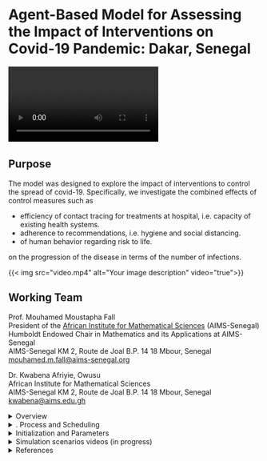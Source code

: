 # Agent-Based Model for Assessing the Impact of Interventions on Covid-19 Pandemic: Dakar, Senegal


![](video.mov)

## Purpose 

The model was designed to explore the impact of interventions to control the spread of covid-19. Specifically, we investigate the combined effects of control measures such as 

* efficiency of contact tracing for treatments at hospital, i.e. capacity of existing health systems.
* adherence to recommendations, i.e. hygiene and social distancing.
* of human behavior regarding risk to life. 
	
on the progression of the disease in terms of the number of infections.


{{< img src="video.mp4" alt="Your image description" video="true">}}

## Working Team

Prof. Mouhamed Moustapha Fall \
President of the [African Institute for Mathematical Sciences](https://www.aims-senegal.org/) (AIMS-Senegal) \
Humboldt Endowed Chair in Mathematics and its Applications at  AIMS-Senegal \
AIMS-Senegal  KM 2, Route de Joal  B.P. 14 18 Mbour, Senegal     
mouhamed.m.fall@aims-senegal.org 

Dr. Kwabena Afriyie, Owusu \
African Institute for Mathematical Sciences \
AIMS-Senegal  KM 2, Route de Joal  B.P. 14 18 Mbour, Senegal         
kwabena@aims.edu.gh 


<details><summary> Overview </summary><br>
	
The model has three kinds of entities: individuals, government-official, and the environment. 

### Environment
* This constitutes the drivable public streets network and paths that pedestrians can use. 
* The street network is a graph that stores the paths as edges and junctions as nodes. 
* The junctions are characterized by their location (x and y coordinates). 
* The street network also has buildings or specific points-of-interest (POIs), i.e. marketplaces.
* These points-of-interest (POIs) are characterized by their location as polygons.

### Individuals
* They are characterized by their location (x and y coordinates).
* Health status: susceptible, exposed, asymptomatic, and symptomatic.
* Risk to life: how one values own life influencing decision to move.
* Social network:  list of other-individuals connected to an individual.
* Social radius: a measure of adherence to hygiene and social distancing.

### Government-official  
* They identify infectious individuals for treatments at hospitals. 
* Characterized by the efficiency of contact tracing: the proportion of infectious individuals traced for treatment at hospital. 
* The model time step is a day. The length of one-time step depends on the size of the individuals (minus those under treatments at hospital). Simulations last for 100 days.

</details>


<details><summary>. Process and Scheduling</summary><br>

The model includes the four sub-models which are executed in this order at each time step (i) decision-to-move, (ii) moving-to-destination, (iii) interaction-with-others, and (iv) quarantine-by-officials. 

In each updating, 1 / (8.n) of a unit length of time passes by, where n is the number of individuals (minus those under treatment at hospital) at the time of updating. Therefore, each individual is updated 8 times, on average, in one-unit length of simulated time reflecting 8 hours of activeness per day for each individual.


### Social-network 
* The social network follows a small-world social network (Watts and Strogatz, 1998). 
* Small-world network is a graph with many nodes forming cliques (clusters of nodes which are well connected), and fewnodes   that ‘reach across’ to other cliques. 
* It is an important network structure in the study of human systems because it fits many real world networks (both 	physical and social) very well.  
	#### Pseudocode for social network
	```
	1. Each individual connects to its 2-nearest neighbors and then subject to random rewiring. 
	2. In each rewiring event, an individual is randomly selected and drops one of its neighbors randomly. 
	3. It then selects a new  neighbor that is randomly chosen from the general population (excluding those to which it was already connected). 
	```
	<p align="center">
	<img src="Fig1.png" width="650">
	<br>      
	<em>Fig 1: An example of small world network among for the individuals.</em>   
   	</p>
  

 ### Decision-to-move
  * The decision to move (or not-move) is controlled by the parameter _risk-life_. This is a random number from a uniform           distribution between a minimum (0.0) and maximum (1.0).  
  * A decreasing _risk-life_ (i.e. decreasing the maximum) produce a distribution of individuals who are less probable to take       risk (and vice-versa). 

     #### Pseudocode for Decision-to-move
     
     ```python
     
     If random uniform (0.0, 1.0) > average (self risk-life + random neighbor risk-life ) 
                < move >
     else 
              <do not move>
    ```
  * With this setting, individuals with a lower _risk-life_ and having other-individuals with lower risk-life in their social        network are more likely to move (and vice versa).
  * When an individual decides to move, it randomly selects a point-of-interest as its destination.
  * Once the destination has been reached, an individual chooses a new random destination.
  
  
### Moving-to-destination
 * Individuals find the optimal route (in terms of distance) from its current location to the destination using Dijkstra          algorithm (Dijkstra, 1959). 
 * Dijkstra algorithm is used for finding the shortest path from an origin to a destination that minimizes a cost (eg. in        terms of time, distance or financial cost). 
 * Individuals move along the street paths and covers one node in each model iteration of the day. 

     #### Pseudocode for Dijkstra Algorithm
	```python
	
	Let distance of start node from start node be zero.
	Let distance of all other nodes from start node be infinity.
	Repeat
		Visit the unvisited node with the smallest known distance from the start node.
		For the current node, examine its unvisited neighbors.
	  	For the current node, calculate distance of each neighbor from start node.
          	If the calculated distance of a node is less than the known distance, update the shortest distance.
	  	Update the previous node of each of the updated distances.
	  	Add the current node to the list of visited nodes.
	Until all nodes are visited
	```
  


### Interaction-with-others
* Individuals only interact with other-individuals within a distance _social-radius_ from itself. 
* The epidemic is represented using the SEIRS (Susceptible - Exposed - Infectious - Recovered - Susceptible). 
  
  <p align="center">
   <img src="Fig2.png" width="650">
   <br>      
      <em>Fig 2: The SEIR model</em>   
  </p> 
  
     
     #### Pseudocode for Interaction and progression of disease
	
	 ```
	 
	1. If an infectious (i.e. symptomatic or asymptomatic) individual is located within the social-radius, a susceptible
	individual becomes exposed with probability prob-exposed, i.e. the individual is infected but not infectious. 
	
	2. After an incubation duration of incubation-period days, an exposed individual transition to infectious and becomes
	asymptomatic with probability prob-infection, else symptomatic. 
	
	3. Asymptomatic individuals recover and becomes susceptible again (i.e. recovery does not confer lifelong immunity
	after asymptomatic-recovery days. The recovered individual remains immune for recovery-susceptible days before becomes susceptible.

	```

 
 ### Quaranine-by-officials
 * Symptomatic individuals are removed from the general population and treated at hospital with probability _efficiency-           contact-tracing_. 
 * After _recovery-symptomatic_ days at the hospital, they either recover (and returned to the general population) or die. 
 * The probability of recovery is dependent on the number of individuals being treated at the hospital, i.e. recovery             becomes less likely as the number of individuals at the hospitals increases. 
 * This setting reflects that the health-care quality becomes poorer as the health system becomes over-capacited.

      #### Pseudocode of contact tracing to treatment at hospital
      
 	```python
	
	If infectious and symptomatic and random (0,1) < efficiency-contact-tracing
		If random (0,1) < 1 – (nr. of individuals at hospital / carrying capacity of hospital)
			recover and returned to the general population
		else
			after 14 days, immunity dies-out and becomes susceptible 

	```
</details>


<details><summary> Initialization and Parameters </summary><br>

The model is initialized with a number of susceptible and infectious (symptomatic and symptomatic) individuals. The other parameters initialized for individuals includes, _prob-exposed_, _incubation-period-exposed_, _prob-infection_, _days-recovery-asymptomatic_, _recovery-period_, _risk-life_, _social-radius_ ,_days-recovery-symptomatic_, activeness-per-day, and hospital-capacity. The government official is initialized with _efficiency-contact-tracing_.

We visualize stack area plots and csv file showing the number of exposed, susceptible, asymptomatic, and symptomatic individuals.

<p align="center">
   <img src="Fig3.png" width="750">
   <br>      
      <em>Fig 3: Snapshot of model interface.</em>   
  </p>


```python

num_agents = 500  # number of agents 
num_citizens_infected = 5 # number of infectious agents (half-symptomatic and half-asymptomatic) 

prob_exposed = 0.3 # probability of a susceptible becoming exposed (but not yet infectious upoun contact)
incubation_period = 5  # days required to transition from exposed to infectious
prob_infection = 0.8 # probability of an exposed transitioning to infectious (asymptomatic) else symptomatic
recovery_susceptible = 14 # days to remain immune upon recovery 
asymptomatic_recovery = 9 # days to transition from asymptomatic to recovered
quarantined_recovery = 14 # days to clinical recovery 
num_years = 150 # number of years of simulation

risk_life = 0.5 #  risk level by moving outside
social_radius = 2 # social radius within which interaction is possible
eff_quarantined = 0.25 # efficiency of contact tracing symptomatic for treatments at hospitals
hospital_capacity = 0.5 # the capacity of the hospitals (in reference to the general population)
essentials_move = 8 # move out only for essentials

```

</details>


<details><summary>Simulation scenarios videos (in progress)</summary><br>

* Different levels of efficiency of contact tracing on infections.
* Different levels of hospital capacity on infections.
* Different levels of adherence to  social distancing on infections
* Different levels of time spent outside on infections.
* Different levels of risk to life  on infections
* Combinations of the above paramaters that reduces infections.
	
</details>
	

<details><summary> References </summary><br>
	
Watts, D.J. and Strogatz, S.H. [Collective dynamics of ‘small-world’networks](https://www.nature.com/articles/30918). *nature*, **393**(6684), p.440, 1998.

Dijkstra, E.W. [A note on two problems in connexion with graphs](https://link.springer.com/article/10.1007/BF01386390). *Numerische mathematik*, **1**(1), pp.269-271, 1959.

Boeing, G. [Urban Street Network Analysis in a Computational Notebook](https://escholarship.org/uc/item/6z9802kf), 2020.

Crooks, A. and Hailegiorgis, A. [Disease modeling within refugee camps: A multi-agent systems approach](https://ieeexplore.ieee.org/document/6721551)., *Winter Simulations Conference (WSC)*, pp. 1697-1706, EEE, 2013.

</details>

